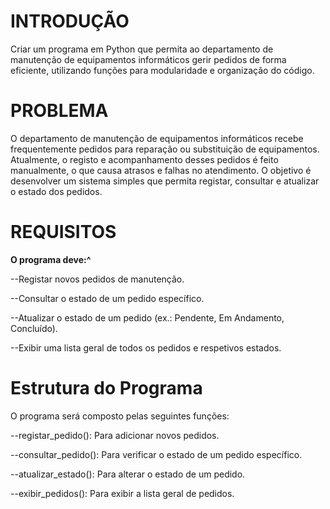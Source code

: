 # **INTRODUÇÃO**

Criar um programa em Python que permita ao departamento de manutenção de equipamentos informáticos gerir pedidos de forma eficiente, utilizando funções para modularidade e organização do código.


# **PROBLEMA**

O departamento de manutenção de equipamentos informáticos recebe frequentemente pedidos para reparação ou substituição de equipamentos. Atualmente, o registo e acompanhamento desses pedidos é feito manualmente, o que causa atrasos e falhas no atendimento. O objetivo é desenvolver um sistema simples que permita registar, consultar e atualizar o estado dos pedidos.


# **REQUISITOS**

**O programa deve:^**

--Registar novos pedidos de manutenção.

--Consultar o estado de um pedido específico.

--Atualizar o estado de um pedido (ex.: Pendente, Em Andamento, Concluído).

--Exibir uma lista geral de todos os pedidos e respetivos estados.


# **Estrutura do Programa**

O programa será composto pelas seguintes funções:


--registar_pedido(): Para adicionar novos pedidos.

--consultar_pedido(): Para verificar o estado de um pedido específico.

--atualizar_estado(): Para alterar o estado de um pedido.

--exibir_pedidos(): Para exibir a lista geral de pedidos.

